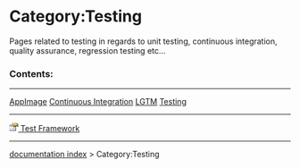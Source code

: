 # Category:Testing
Pages related to testing in regards to unit testing, continuous integration, quality assurance, regression testing etc\...

### Contents:

  --------------------------------- ------------------------------------------------------------- -------------------------
  [AppImage](AppImage.md)   [Continuous Integration](Continuous_Integration.md)   [LGTM](LGTM.md)
  [Testing](Testing.md)                                                                   
  --------------------------------- ------------------------------------------------------------- -------------------------

[<img src="images/Property.png" style="width:16px"> Test Framework](Category_Test_Framework.md)

---
[documentation index](../README.md) > Category:Testing
